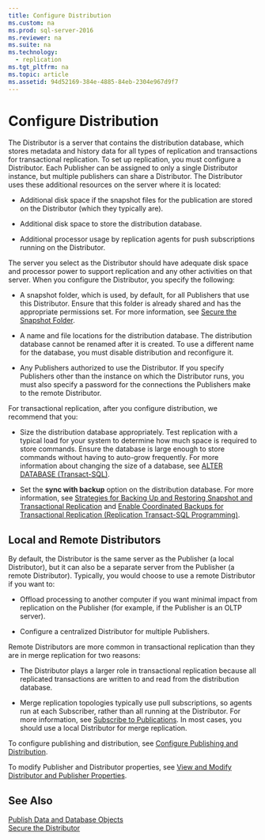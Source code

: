 ```yaml
---
title: Configure Distribution
ms.custom: na
ms.prod: sql-server-2016
ms.reviewer: na
ms.suite: na
ms.technology: 
  - replication
ms.tgt_pltfrm: na
ms.topic: article
ms.assetid: 94d52169-384e-4885-84eb-2304e967d9f7
---
```

# Configure Distribution
  The Distributor is a server that contains the distribution database, which stores metadata and history data for all types of replication and transactions for transactional replication. To set up replication, you must configure a Distributor. Each Publisher can be assigned to only a single Distributor instance, but multiple publishers can share a Distributor. The Distributor uses these additional resources on the server where it is located:  
  
-   Additional disk space if the snapshot files for the publication are stored on the Distributor (which they typically are).  
  
-   Additional disk space to store the distribution database.  
  
-   Additional processor usage by replication agents for push subscriptions running on the Distributor.  
  
 The server you select as the Distributor should have adequate disk space and processor power to support replication and any other activities on that server. When you configure the Distributor, you specify the following:  
  
-   A snapshot folder, which is used, by default, for all Publishers that use this Distributor. Ensure that this folder is already shared and has the appropriate permissions set. For more information, see [Secure the Snapshot Folder](../../Topics/TopicNameNotContainA/Secure-the-Snapshot-Folder.md).  
  
-   A name and file locations for the distribution database. The distribution database cannot be renamed after it is created. To use a different name for the database, you must disable distribution and reconfigure it.  
  
-   Any Publishers authorized to use the Distributor. If you specify Publishers other than the instance on which the Distributor runs, you must also specify a password for the connections the Publishers make to the remote Distributor.  
  
 For transactional replication, after you configure distribution, we recommend that you:  
  
-   Size the distribution database appropriately. Test replication with a typical load for your system to determine how much space is required to store commands. Ensure the database is large enough to store commands without having to auto-grow frequently. For more information about changing the size of a database, see [ALTER DATABASE &#40;Transact-SQL&#41;](../Topic/ALTER%20DATABASE%20\(Transact-SQL\).md).  
  
-   Set the **sync with backup** option on the distribution database. For more information, see [Strategies for Backing Up and Restoring Snapshot and Transactional Replication](../../Topics/TopicNameNotContainA/Strategies-for-Backing-Up-and-Restoring-Snapshot-and-Transactional-Replication.md) and [Enable Coordinated Backups for Transactional Replication &#40;Replication Transact-SQL Programming&#41;](../../Topics/TopicNameNotContainA/Enable-Coordinated-Backups-for-Transactional-Replication--Replication-Transact-SQL-Programming-.md).  
  
## Local and Remote Distributors  
 By default, the Distributor is the same server as the Publisher (a local Distributor), but it can also be a separate server from the Publisher (a remote Distributor). Typically, you would choose to use a remote Distributor if you want to:  
  
-   Offload processing to another computer if you want minimal impact from replication on the Publisher (for example, if the Publisher is an OLTP server).  
  
-   Configure a centralized Distributor for multiple Publishers.  
  
 Remote Distributors are more common in transactional replication than they are in merge replication for two reasons:  
  
-   The Distributor plays a larger role in transactional replication because all replicated transactions are written to and read from the distribution database.  
  
-   Merge replication topologies typically use pull subscriptions, so agents run at each Subscriber, rather than all running at the Distributor. For more information, see [Subscribe to Publications](../../Topics/TopicNameNotContainA/Subscribe-to-Publications.md). In most cases, you should use a local Distributor for merge replication.  
  
 To configure publishing and distribution, see [Configure Publishing and Distribution](../../Topics/TopicNameNotContainA/Configure-Publishing-and-Distribution.md).  
  
 To modify Publisher and Distributor properties, see [View and Modify Distributor and Publisher Properties](../../Topics/TopicNameNotContainA/View-and-Modify-Distributor-and-Publisher-Properties.md).  
  
## See Also  
 [Publish Data and Database Objects](../../Topics/TopicNameNotContainA/Publish-Data-and-Database-Objects.md)   
 [Secure the Distributor](../../Topics/TopicNameNotContainA/Secure-the-Distributor.md)  
  
  